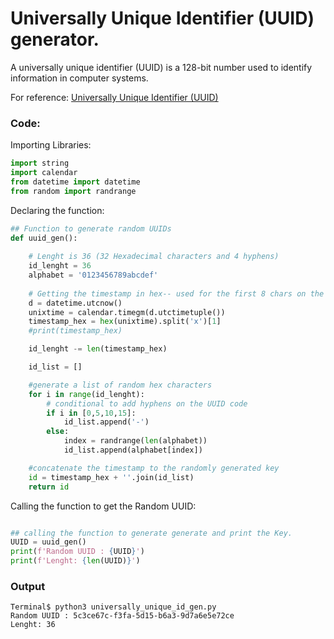 # Universally Unique Identifier (UUID) generator.

A universally unique identifier (UUID) is a 128-bit number used to identify information in computer systems.

For reference: [Universally Unique Identifier (UUID)](https://en.wikipedia.org/wiki/Universally_unique_identifier)


### Code:

Importing Libraries:

```python
import string
import calendar
from datetime import datetime
from random import randrange
```

Declaring the function:

```python
## Function to generate random UUIDs
def uuid_gen():
    
    # Lenght is 36 (32 Hexadecimal characters and 4 hyphens)
    id_lenght = 36
    alphabet = '0123456789abcdef'
    
    # Getting the timestamp in hex-- used for the first 8 chars on the UUID key
    d = datetime.utcnow()
    unixtime = calendar.timegm(d.utctimetuple())
    timestamp_hex = hex(unixtime).split('x')[1]
    #print(timestamp_hex)

    id_lenght -= len(timestamp_hex)

    id_list = []

    #generate a list of random hex characters
    for i in range(id_lenght):
        # conditional to add hyphens on the UUID code
        if i in [0,5,10,15]:
            id_list.append('-')
        else:
            index = randrange(len(alphabet))
            id_list.append(alphabet[index])

    #concatenate the timestamp to the randomly generated key
    id = timestamp_hex + ''.join(id_list)    
    return id
```

Calling the function to get the Random UUID:

```python

## calling the function to generate generate and print the Key.
UUID = uuid_gen()
print(f'Random UUID : {UUID}')
print(f'Lenght: {len(UUID)}')

```

### Output

```shell
Terminal$ python3 universally_unique_id_gen.py 
Random UUID : 5c3ce67c-f3fa-5d15-b6a3-9d7a6e5e72ce
Lenght: 36
```
